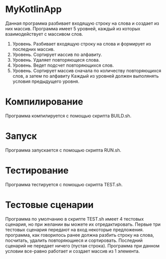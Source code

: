 # MyKotlinApp
Данная программа разбивает входящую строку на слова и создает из них массив.
Программа имеет 5 уровней, каждый из которых взаимодействует с массивом слов.
1. Уровень. Разбивает входящую строку на слова и формирует из последних массив.
2. Уровень. Сортирует иассив по алфавиту.
3. Уровень. Удаляет повторяющеся слова.
4. Уровень. Ведет подсчет повторяющихся слов.
5. Уровень. Сортирует массив сначала по количеству повторяющихся слов, а затем по алфавиту
Каждый из уровней должен выполянять условия предыдущего уровня. 

# Компилирование
Программа компилируется с помощью скрипта BUILD.sh.

# Запуск

Программа запускается с помощью скрипта RUN.sh.

# Тестирование

Программа тестируется  с помощью скрипта TEST.sh.

# Тестовые сценарии
Программа по умолчанию в скрипте TEST.sh имеет 4 тестовых сценария, но при желании вы можете их отредактировать.
Первые три тестовых сценария передают на вход некоторые предложения. программа, как говорилось ранее должна разбить строку на слова, посчитать, удалить повторяющиеся и сортировать.
Последний сценарий не передает ничего (пустая строка). Программа при данном условии все-равно работает и создает массив из 1 элемента.
